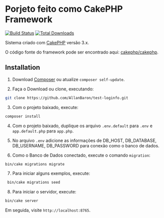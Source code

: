 # Porjeto feito como CakePHP Framework

[![Build Status](https://img.shields.io/travis/cakephp/app/master.svg?style=flat-square)](https://travis-ci.org/cakephp/app)
[![Total Downloads](https://img.shields.io/packagist/dt/cakephp/app.svg?style=flat-square)](https://packagist.org/packages/cakephp/app)

Sistema criado com [CakePHP](https://cakephp.org) versão 3.x.

O código fonte do framework pode ser encontrado aqui: [cakephp/cakephp](https://github.com/cakephp/cakephp).

## Installation	

1. Download [Composer](https://getcomposer.org/doc/00-intro.md) ou atualize `composer self-update`.

2. Faça o Download ou clone, executando:

```bash
git clone https://github.com/AllanBaron/test-loginfo.git
```

3. Com o projeto baixado, execute:

```bash
composer install
```

4. Com o projeto baixado, duplique os arquivo `.env.default` para `.env` e `app.default.php` para `app.php`.

5. No arquivo `.env` adicione as informações de DB_HOST, DB_DATABASE, DB_USERNAME, DB_PASSWORD para conexão como o banco de dados.

6. Como o Banco de Dados conectado, execute o comando `migration`:

```bash
bin/cake migrations migrate
```

7. Para iniciar alguns exemplos, execute:

```bash
 bin/cake migrations seed
```

8. Para iniciar o servidor, execute:

```bash
bin/cake server
```

Em seguida, visite `http://localhost:8765`.
